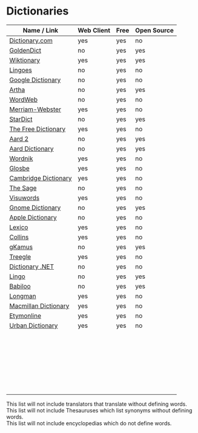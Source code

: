 # Dictionaries
| Name / Link                                                                                                                | Web Client | Free | Open Source |
| -------------------------------------------------------------------------------------------------------------------------- | ---------- | ---- | ----------- |
| [Dictionary.com](https://www.dictionary.com/)                                                                              | yes        | yes  | no          |
| [GoldenDict](http://goldendict.org/)                                                                                       | no         | yes  | yes         |
| [Wiktionary](https://www.wiktionary.org/)                                                                                  | yes        | yes  | yes         |
| [Lingoes](http://www.lingoes.net/en/index.html)                                                                            | no         | yes  | no          |
| [Google Dictionary](https://chrome.google.com/webstore/detail/google-dictionary-by-goog/mgijmajocgfcbeboacabfgobmjgjcoja/) | no         | yes  | no          |
| [Artha](https://sourceforge.net/projects/artha/)                                                                           | no         | yes  | yes         |
| [WordWeb](https://wordweb.info/)                                                                                           | no         | yes  | no          |
| [Merriam-Webster](https://www.merriam-webster.com/)                                                                        | yes        | yes  | no          |
| [StarDict](http://stardict-4.sourceforge.net/)                                                                             | no         | yes  | yes         |
| [The Free Dictionary](http://www.thefreedictionary.com/)                                                                   | yes        | yes  | no          |
| [Aard 2](http://aarddict.org/)                                                                                             | no         | yes  | yes         |
| [Aard Dictionary](http://aarddict.org/1/)                                                                                  | no         | yes  | yes         |
| [Wordnik](https://www.wordnik.com/)                                                                                        | yes        | yes  | no          |
| [Glosbe](https://glosbe.com/)                                                                                              | yes        | yes  | no          |
| [Cambridge Dictionary](https://dictionary.cambridge.org/)                                                                  | yes        | yes  | no          |
| [The Sage](https://www.sequencepublishing.com/1/thesage/thesage.html)                                                      | no         | yes  | no          |
| [Visuwords](https://visuwords.com/)                                                                                        | yes        | yes  | no          |
| [Gnome Dictionary](https://gitlab.gnome.org/GNOME/gnome-dictionary/)                                                       | no         | yes  | yes         |
| [Apple Dictionary](https://support.apple.com/en-us/HT2496)                                                                 | no         | yes  | no          |
| [Lexico](https://www.lexico.com/)                                                                                          | yes        | yes  | no          |
| [Collins](https://www.collinsdictionary.com/)                                                                              | yes        | yes  | no          |
| [gKamus](http://gkamus.sourceforge.net/)                                                                                   | no         | yes  | yes         |
| [Treegle](http://treegle.xyz/)                                                                                             | yes        | yes  | no          |
| [Dictionary .NET](https://fishcodelib.com/Dictionary.htm)                                                                  | no         | yes  | no          |
| [Lingo](https://launchpad.net/lingo-dictionary)                                                                            | no         | yes  | yes         |
| [Babiloo](https://code.google.com/archive/p/babiloo/)                                                                      | no         | yes  | yes         |
| [Longman](https://www.ldoceonline.com/)                                                                                    | yes        | yes  | no          |
| [Macmillan Dictionary](https://www.macmillandictionary.com/)                                                               | yes        | yes  | no          |
| [Etymonline](https://www.etymonline.com/)                                                                                  | yes        | yes  | no          |
| [Urban Dictionary](https://www.urbandictionary.com/)                                                                       | yes        | yes  | no          |
| []() |  |  |  |
| []() |  |  |  |
| []() |  |  |  |
| []() |  |  |  |
| []() |  |  |  |
| []() |  |  |  |
| []() |  |  |  |
| []() |  |  |  |
| []() |  |  |  |
| []() |  |  |  |
| []() |  |  |  |
| []() |  |  |  |
| []() |  |  |  |
| []() |  |  |  |
| []() |  |  |  |
| []() |  |  |  |
| []() |  |  |  |
| []() |  |  |  |
| []() |  |  |  |
| []() |  |  |  |
| []() |  |  |  |
| []() |  |  |  |
| []() |  |  |  |
| []() |  |  |  |
| []() |  |  |  |
| []() |  |  |  |
| []() |  |  |  |
| []() |  |  |  |

This list will not include translators that translate without defining words.  
This list will not include Thesauruses which list synonyms without defining words.  
This list will not include encyclopedias which do not define words.
